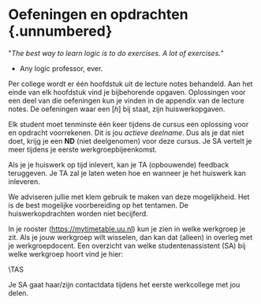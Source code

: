 # Oefeningen en opdrachten {.unnumbered}

"*The best way to learn logic is to do exercises. A lot of exercises.*"

-   Any logic professor, ever.

Per college wordt er één hoofdstuk uit de lecture notes behandeld.
Aan het einde van elk hoofdstuk vind je bijbehorende opgaven.
Oplossingen voor een deel van die oefeningen kun je vinden in de
appendix van de lecture notes. 
De oefeningen waar een $[h]$ bij staat, zijn huiswerkopgaven.

Elk student moet tenminste één keer tijdens de cursus een oplossing voor en
opdracht voorrekenen. Dit is jou *actieve deelname*. Dus als je dat niet doet,
krijg je een **ND** (niet deelgenomen) voor deze cursus. Je SA vertelt je meer
tijdens je eerste werkgroepbijeenkomst.

Als je je huiswerk op tijd inlevert, kan je TA (opbouwende) feedback teruggeven.
Je TA zal je laten weten hoe en wanneer je het huiswerk kan inleveren.

We adviseren jullie met klem gebruik te maken van deze mogelijkheid. Het is de
best mogelijke voorbereiding op het tentamen. De huiswerkopdrachten worden niet
becijferd.

In je rooster (<https://mytimetable.uu.nl>) kun je zien in welke werkgroep je
zit.
Als je jouw werkgroep wilt wisselen, dan kan dat (alleen) in overleg met je
werkgroepdocent. Een overzicht van welke studentenassistent (SA) bij welke
werkgroep hoort vind je hier:

\TAS

Je SA gaat haar/zijn contactdata tijdens het eerste werkcollege met jou delen.

